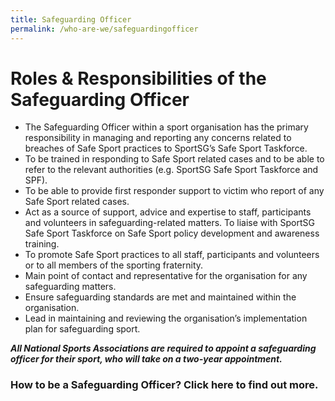 ```yaml
---
title: Safeguarding Officer
permalink: /who-are-we/safeguardingofficer
---
```

# Roles & Responsibilities of the Safeguarding Officer 

* The Safeguarding Officer within a sport organisation has the primary responsibility in managing and reporting any concerns related to breaches of Safe Sport practices to SportSG’s Safe Sport Taskforce.
* To be trained in responding to Safe Sport related cases and to be able to refer to the relevant authorities (e.g. SportSG Safe Sport Taskforce and SPF).
* To be able to provide first responder support to victim who report of any Safe Sport related cases.
* Act as a source of support, advice and expertise to staff, participants and volunteers in safeguarding-related matters.
To liaise with SportSG Safe Sport Taskforce on Safe Sport policy development and awareness training.
* To promote Safe Sport practices to all staff, participants and volunteers or to all members of the sporting fraternity.
* Main point of contact and representative for the organisation for any safeguarding matters. 
* Ensure safeguarding standards are met and maintained within the organisation. 
* Lead in maintaining and reviewing the organisation’s implementation plan for safeguarding sport.

***All National Sports Associations are required to appoint a safeguarding officer for their sport, who will take on a two-year appointment.***

### How to be a Safeguarding Officer? Click here to find out more.